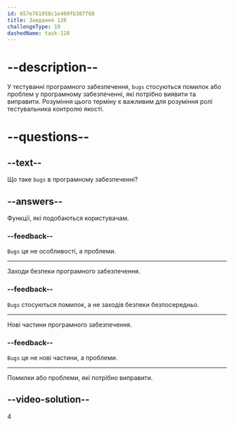 ```yaml
---
id: 657e761058c1e469fb387f68
title: Завдання 128
challengeType: 19
dashedName: task-128
---
```


# --description--

У тестуванні програмного забезпечення, `bugs` стосуються помилок або проблем у програмному забезпеченні, які потрібно виявити та виправити. Розуміння цього терміну є важливим для розуміння ролі тестувальника контролю якості.

# --questions--

## --text--

Що таке `bugs` в програмному забезпеченні?

## --answers--

Функції, які подобаються користувачам.

### --feedback--

`Bugs` це не особливості, а проблеми.

---

Заходи безпеки програмного забезпечення.

### --feedback--

`Bugs` стосуються помилок, а не заходів безпеки безпосередньо.

---

Нові частини програмного забезпечення.

### --feedback--

`Bugs` це не нові частини, а проблеми.

---

Помилки або проблеми, які потрібно виправити.

## --video-solution--

4
